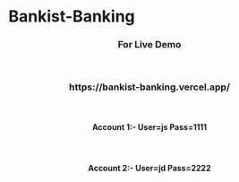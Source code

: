 # Bankist-Banking
<h3 align="center"> For Live Demo</h3>
<br/>
<h3 align="center"> https://bankist-banking.vercel.app/ </h3>
<br/>

<h4 align="center"> Account 1:- User=js   Pass=1111</h4>
<br/>
<h4 align="center"> Account 2:- User=jd   Pass=2222</h4>

